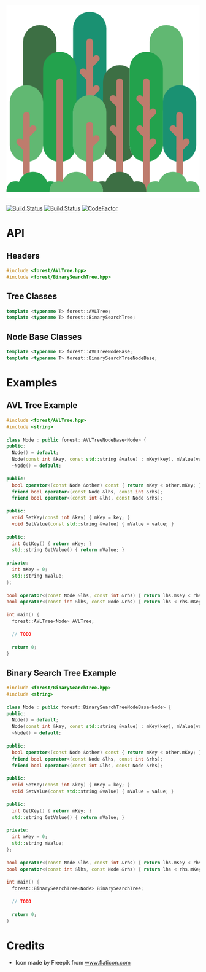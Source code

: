 ![Logo](logo.png)

[![Build Status](https://ci.appveyor.com/api/projects/status/8e5jutnq0a8b458f/branch/master?svg=true)](https://ci.appveyor.com/project/xorz57/forest/branch/master)
[![Build Status](https://travis-ci.org/xorz57/forest.svg?branch=master)](https://travis-ci.org/xorz57/forest)
[![CodeFactor](https://www.codefactor.io/repository/github/xorz57/forest/badge/master)](https://www.codefactor.io/repository/github/xorz57/forest/overview/master)

# API

## Headers

```cpp
#include <forest/AVLTree.hpp>
#include <forest/BinarySearchTree.hpp>
```

## Tree Classes

```cpp
template <typename T> forest::AVLTree;
template <typename T> forest::BinarySearchTree;
```

## Node Base Classes

```cpp
template <typename T> forest::AVLTreeNodeBase;
template <typename T> forest::BinarySearchTreeNodeBase;
```

# Examples

## AVL Tree Example

```cpp
#include <forest/AVLTree.hpp>
#include <string>

class Node : public forest::AVLTreeNodeBase<Node> {
public:
  Node() = default;
  Node(const int &key, const std::string &value) : mKey(key), mValue(value){};
  ~Node() = default;

public:
  bool operator<(const Node &other) const { return mKey < other.mKey; }
  friend bool operator<(const Node &lhs, const int &rhs);
  friend bool operator<(const int &lhs, const Node &rhs);

public:
  void SetKey(const int &key) { mKey = key; }
  void SetValue(const std::string &value) { mValue = value; }

public:
  int GetKey() { return mKey; }
  std::string GetValue() { return mValue; }

private:
  int mKey = 0;
  std::string mValue;
};

bool operator<(const Node &lhs, const int &rhs) { return lhs.mKey < rhs; }
bool operator<(const int &lhs, const Node &rhs) { return lhs < rhs.mKey; }

int main() {
  forest::AVLTree<Node> AVLTree;

  // TODO

  return 0;
}
```

## Binary Search Tree Example

```cpp
#include <forest/BinarySearchTree.hpp>
#include <string>

class Node : public forest::BinarySearchTreeNodeBase<Node> {
public:
  Node() = default;
  Node(const int &key, const std::string &value) : mKey(key), mValue(value){};
  ~Node() = default;

public:
  bool operator<(const Node &other) const { return mKey < other.mKey; }
  friend bool operator<(const Node &lhs, const int &rhs);
  friend bool operator<(const int &lhs, const Node &rhs);

public:
  void SetKey(const int &key) { mKey = key; }
  void SetValue(const std::string &value) { mValue = value; }

public:
  int GetKey() { return mKey; }
  std::string GetValue() { return mValue; }

private:
  int mKey = 0;
  std::string mValue;
};

bool operator<(const Node &lhs, const int &rhs) { return lhs.mKey < rhs; }
bool operator<(const int &lhs, const Node &rhs) { return lhs < rhs.mKey; }

int main() {
  forest::BinarySearchTree<Node> BinarySearchTree;

  // TODO

  return 0;
}
```

# Credits

- Icon made by Freepik from www.flaticon.com
